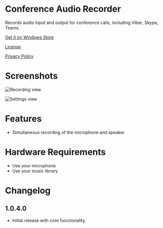 # Conference Audio Recorder

Records audio input and output for conference calls, including Viber, Skype, Teams.

[Get it on Windows Store](https://www.microsoft.com/en-us/p/conference-audio-recorder/9p1gzl37n0mt)

[License](https://github.com/drweb86/conference-audio-recorder/blob/main/LICENSE)

[Privacy Policy](https://github.com/drweb86/conference-audio-recorder/blob/main/Privacy%20Policy.md)

# Screenshots

![Recording view](https://github.com/drweb86/conference-audio-recorder/blob/main/src/AudioRecorderV4%20(Package)/Images/Screenshot1.png?raw=true)

![Settings view](https://github.com/drweb86/conference-audio-recorder/blob/main/src/AudioRecorderV4%20(Package)/Images/Screenshot2.png?raw=true)

# Features

- Simultaneous recording of the microphone and speaker

# Hardware Requirements

- Use your microphone
- Use your music library

# Changelog

## 1.0.4.0

- Initial release with core functionality.
